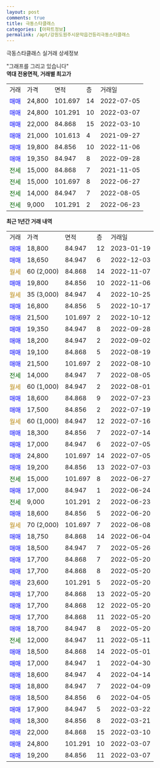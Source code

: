 ```yaml
---
layout: post
comments: true
title: 극동스타클래스
categories: [아파트정보]
permalink: /apt/강원도원주시문막읍건등리극동스타클래스
---
```


극동스타클래스 실거래 상세정보

<script type="text/javascript">
  google.charts.load('current', {'packages':['line', 'corechart']});
  google.charts.setOnLoadCallback(drawChart);

  function drawChart() {
    var data = new google.visualization.DataTable();
    data.addColumn('date', '거래일');
    data.addColumn('number', "매매");
    data.addColumn('number', "전세");
    data.addColumn('number', "전매");

    data.addRows([[new Date(Date.parse("2023-01-19")), 18800, null, null], [new Date(Date.parse("2022-12-03")), 18650, null, null], [new Date(Date.parse("2022-11-07")), null, null, null], [new Date(Date.parse("2022-11-06")), 19800, null, null], [new Date(Date.parse("2022-10-25")), null, null, null], [new Date(Date.parse("2022-10-17")), 16800, null, null], [new Date(Date.parse("2022-10-12")), 21500, null, null], [new Date(Date.parse("2022-09-28")), 19350, null, null], [new Date(Date.parse("2022-09-02")), 18200, null, null], [new Date(Date.parse("2022-08-19")), 19100, null, null], [new Date(Date.parse("2022-08-10")), 21500, null, null], [new Date(Date.parse("2022-08-05")), null, 14000, null], [new Date(Date.parse("2022-08-01")), null, null, null], [new Date(Date.parse("2022-07-23")), 18600, null, null], [new Date(Date.parse("2022-07-19")), 17500, null, null], [new Date(Date.parse("2022-07-16")), null, null, null], [new Date(Date.parse("2022-07-14")), 18300, null, null], [new Date(Date.parse("2022-07-05")), 17000, null, null], [new Date(Date.parse("2022-07-05")), 24800, null, null], [new Date(Date.parse("2022-07-03")), 19200, null, null], [new Date(Date.parse("2022-06-27")), null, 15000, null], [new Date(Date.parse("2022-06-24")), 17000, null, null], [new Date(Date.parse("2022-06-23")), null, 9000, null], [new Date(Date.parse("2022-06-20")), 18600, null, null], [new Date(Date.parse("2022-06-08")), null, null, null], [new Date(Date.parse("2022-06-04")), 18750, null, null], [new Date(Date.parse("2022-05-26")), 18500, null, null], [new Date(Date.parse("2022-05-20")), 17700, null, null], [new Date(Date.parse("2022-05-20")), 17700, null, null], [new Date(Date.parse("2022-05-20")), 23600, null, null], [new Date(Date.parse("2022-05-20")), 17700, null, null], [new Date(Date.parse("2022-05-20")), 17700, null, null], [new Date(Date.parse("2022-05-20")), 17700, null, null], [new Date(Date.parse("2022-05-20")), 18700, null, null], [new Date(Date.parse("2022-05-11")), null, 12000, null], [new Date(Date.parse("2022-05-01")), 18500, null, null], [new Date(Date.parse("2022-04-30")), 17000, null, null], [new Date(Date.parse("2022-04-14")), 18600, null, null], [new Date(Date.parse("2022-04-09")), 18800, null, null], [new Date(Date.parse("2022-04-05")), 18500, null, null], [new Date(Date.parse("2022-03-22")), 17900, null, null], [new Date(Date.parse("2022-03-21")), 18300, null, null], [new Date(Date.parse("2022-03-10")), 22000, null, null], [new Date(Date.parse("2022-03-07")), 24800, null, null], [new Date(Date.parse("2022-03-07")), 19200, null, null]]);

    var options = {
      hAxis: {
        format: 'yyyy/MM/dd'
      },    
      lineWidth: 0,
      pointsVisible: true,    
      title: '최근 1년간 유형별 실거래가 분포',
      legend: { position: 'bottom' }
    };

    var formatter = new google.visualization.NumberFormat({pattern:'###,###'} );
    formatter.format(data, 1);
    formatter.format(data, 2);
    
    setTimeout(function() {
        var chart = new google.visualization.LineChart(document.getElementById('columnchart_material'));
        chart.draw(data, (options));
        document.getElementById('loading').style.display = 'none';
    }, 200);
  }
</script>


<div id="loading" style="z-index:20; display: block; margin-left: 0px">"그래프를 그리고 있습니다"</div>
<div id="columnchart_material" style="width: 95%; margin-left: 0px; display: block"></div>
<!-- contents start -->
<b>역대 전용면적, 거래별 최고가</b>
<table class="sortable">
    <tr>
      <td>거래</td>
      <td>가격</td>
      <td>면적</td>
      <td>층</td>
      <td>거래일</td>
    </tr>
        <tr>
          <td><a style="color: blue">매매</a></td>
          <td>24,800</td>
          <td>101.697</td>
          <td>14</td>
          <td>2022-07-05</td>
        </tr>            <tr>
          <td><a style="color: blue">매매</a></td>
          <td>24,800</td>
          <td>101.291</td>
          <td>10</td>
          <td>2022-03-07</td>
        </tr>            <tr>
          <td><a style="color: blue">매매</a></td>
          <td>22,000</td>
          <td>84.868</td>
          <td>15</td>
          <td>2022-03-10</td>
        </tr>            <tr>
          <td><a style="color: blue">매매</a></td>
          <td>21,000</td>
          <td>101.613</td>
          <td>4</td>
          <td>2021-09-27</td>
        </tr>            <tr>
          <td><a style="color: blue">매매</a></td>
          <td>19,800</td>
          <td>84.856</td>
          <td>10</td>
          <td>2022-11-06</td>
        </tr>            <tr>
          <td><a style="color: blue">매매</a></td>
          <td>19,350</td>
          <td>84.947</td>
          <td>8</td>
          <td>2022-09-28</td>
        </tr>        
        <tr>
              <td><a style="color: darkgreen">전세</a></td>
              <td>15,000</td>
              <td>84.868</td>
              <td>7</td>
              <td>2021-11-05</td>
            </tr>            <tr>
              <td><a style="color: darkgreen">전세</a></td>
              <td>15,000</td>
              <td>101.697</td>
              <td>8</td>
              <td>2022-06-27</td>
            </tr>            <tr>
              <td><a style="color: darkgreen">전세</a></td>
              <td>14,000</td>
              <td>84.947</td>
              <td>7</td>
              <td>2022-08-05</td>
            </tr>            <tr>
              <td><a style="color: darkgreen">전세</a></td>
              <td>9,000</td>
              <td>101.291</td>
              <td>2</td>
              <td>2022-06-23</td>
            </tr>        
    
</table>

<b>최근 1년간 거래 내역</b>

<table class="sortable">
    <tr>
      <td>거래</td>
      <td>가격</td>
      <td>면적</td>
      <td>층</td>
      <td>거래일</td>
    </tr>
    <tr>
      <td><a style="color: blue">매매</a></td>
      <td>18,800</td>
      <td>84.947</td>
      <td>12</td>
      <td>2023-01-19</td>
    </tr>          <tr>
      <td><a style="color: blue">매매</a></td>
      <td>18,650</td>
      <td>84.947</td>
      <td>6</td>
      <td>2022-12-03</td>
    </tr>          <tr>
      <td><a style="color: darkgoldenrod">월세</a></td>
      <td>60 (2,000)</td>
      <td>84.868</td>
      <td>14</td>
      <td>2022-11-07</td>
    </tr>          <tr>
      <td><a style="color: blue">매매</a></td>
      <td>19,800</td>
      <td>84.856</td>
      <td>10</td>
      <td>2022-11-06</td>
    </tr>          <tr>
      <td><a style="color: darkgoldenrod">월세</a></td>
      <td>35 (3,000)</td>
      <td>84.947</td>
      <td>4</td>
      <td>2022-10-25</td>
    </tr>          <tr>
      <td><a style="color: blue">매매</a></td>
      <td>16,800</td>
      <td>84.856</td>
      <td>5</td>
      <td>2022-10-17</td>
    </tr>          <tr>
      <td><a style="color: blue">매매</a></td>
      <td>21,500</td>
      <td>101.697</td>
      <td>2</td>
      <td>2022-10-12</td>
    </tr>          <tr>
      <td><a style="color: blue">매매</a></td>
      <td>19,350</td>
      <td>84.947</td>
      <td>8</td>
      <td>2022-09-28</td>
    </tr>          <tr>
      <td><a style="color: blue">매매</a></td>
      <td>18,200</td>
      <td>84.947</td>
      <td>2</td>
      <td>2022-09-02</td>
    </tr>          <tr>
      <td><a style="color: blue">매매</a></td>
      <td>19,100</td>
      <td>84.868</td>
      <td>5</td>
      <td>2022-08-19</td>
    </tr>          <tr>
      <td><a style="color: blue">매매</a></td>
      <td>21,500</td>
      <td>101.697</td>
      <td>2</td>
      <td>2022-08-10</td>
    </tr>          <tr>
      <td><a style="color: darkgreen">전세</a></td>
      <td>14,000</td>
      <td>84.947</td>
      <td>7</td>
      <td>2022-08-05</td>
    </tr>          <tr>
      <td><a style="color: darkgoldenrod">월세</a></td>
      <td>60 (1,000)</td>
      <td>84.947</td>
      <td>2</td>
      <td>2022-08-01</td>
    </tr>          <tr>
      <td><a style="color: blue">매매</a></td>
      <td>18,600</td>
      <td>84.868</td>
      <td>9</td>
      <td>2022-07-23</td>
    </tr>          <tr>
      <td><a style="color: blue">매매</a></td>
      <td>17,500</td>
      <td>84.856</td>
      <td>2</td>
      <td>2022-07-19</td>
    </tr>          <tr>
      <td><a style="color: darkgoldenrod">월세</a></td>
      <td>60 (1,000)</td>
      <td>84.947</td>
      <td>12</td>
      <td>2022-07-16</td>
    </tr>          <tr>
      <td><a style="color: blue">매매</a></td>
      <td>18,300</td>
      <td>84.856</td>
      <td>7</td>
      <td>2022-07-14</td>
    </tr>          <tr>
      <td><a style="color: blue">매매</a></td>
      <td>17,000</td>
      <td>84.947</td>
      <td>6</td>
      <td>2022-07-05</td>
    </tr>          <tr>
      <td><a style="color: blue">매매</a></td>
      <td>24,800</td>
      <td>101.697</td>
      <td>14</td>
      <td>2022-07-05</td>
    </tr>          <tr>
      <td><a style="color: blue">매매</a></td>
      <td>19,200</td>
      <td>84.856</td>
      <td>13</td>
      <td>2022-07-03</td>
    </tr>          <tr>
      <td><a style="color: darkgreen">전세</a></td>
      <td>15,000</td>
      <td>101.697</td>
      <td>8</td>
      <td>2022-06-27</td>
    </tr>          <tr>
      <td><a style="color: blue">매매</a></td>
      <td>17,000</td>
      <td>84.947</td>
      <td>1</td>
      <td>2022-06-24</td>
    </tr>          <tr>
      <td><a style="color: darkgreen">전세</a></td>
      <td>9,000</td>
      <td>101.291</td>
      <td>2</td>
      <td>2022-06-23</td>
    </tr>          <tr>
      <td><a style="color: blue">매매</a></td>
      <td>18,600</td>
      <td>84.856</td>
      <td>5</td>
      <td>2022-06-20</td>
    </tr>          <tr>
      <td><a style="color: darkgoldenrod">월세</a></td>
      <td>70 (2,000)</td>
      <td>101.697</td>
      <td>7</td>
      <td>2022-06-08</td>
    </tr>          <tr>
      <td><a style="color: blue">매매</a></td>
      <td>18,750</td>
      <td>84.868</td>
      <td>14</td>
      <td>2022-06-04</td>
    </tr>          <tr>
      <td><a style="color: blue">매매</a></td>
      <td>18,500</td>
      <td>84.947</td>
      <td>7</td>
      <td>2022-05-26</td>
    </tr>          <tr>
      <td><a style="color: blue">매매</a></td>
      <td>17,700</td>
      <td>84.868</td>
      <td>7</td>
      <td>2022-05-20</td>
    </tr>          <tr>
      <td><a style="color: blue">매매</a></td>
      <td>17,700</td>
      <td>84.868</td>
      <td>8</td>
      <td>2022-05-20</td>
    </tr>          <tr>
      <td><a style="color: blue">매매</a></td>
      <td>23,600</td>
      <td>101.291</td>
      <td>5</td>
      <td>2022-05-20</td>
    </tr>          <tr>
      <td><a style="color: blue">매매</a></td>
      <td>17,700</td>
      <td>84.868</td>
      <td>13</td>
      <td>2022-05-20</td>
    </tr>          <tr>
      <td><a style="color: blue">매매</a></td>
      <td>17,700</td>
      <td>84.868</td>
      <td>12</td>
      <td>2022-05-20</td>
    </tr>          <tr>
      <td><a style="color: blue">매매</a></td>
      <td>17,700</td>
      <td>84.868</td>
      <td>11</td>
      <td>2022-05-20</td>
    </tr>          <tr>
      <td><a style="color: blue">매매</a></td>
      <td>18,700</td>
      <td>84.947</td>
      <td>8</td>
      <td>2022-05-20</td>
    </tr>          <tr>
      <td><a style="color: darkgreen">전세</a></td>
      <td>12,000</td>
      <td>84.947</td>
      <td>11</td>
      <td>2022-05-11</td>
    </tr>          <tr>
      <td><a style="color: blue">매매</a></td>
      <td>18,500</td>
      <td>84.868</td>
      <td>14</td>
      <td>2022-05-01</td>
    </tr>          <tr>
      <td><a style="color: blue">매매</a></td>
      <td>17,000</td>
      <td>84.947</td>
      <td>1</td>
      <td>2022-04-30</td>
    </tr>          <tr>
      <td><a style="color: blue">매매</a></td>
      <td>18,600</td>
      <td>84.947</td>
      <td>4</td>
      <td>2022-04-14</td>
    </tr>          <tr>
      <td><a style="color: blue">매매</a></td>
      <td>18,800</td>
      <td>84.947</td>
      <td>7</td>
      <td>2022-04-09</td>
    </tr>          <tr>
      <td><a style="color: blue">매매</a></td>
      <td>18,500</td>
      <td>84.856</td>
      <td>6</td>
      <td>2022-04-05</td>
    </tr>          <tr>
      <td><a style="color: blue">매매</a></td>
      <td>17,900</td>
      <td>84.947</td>
      <td>5</td>
      <td>2022-03-22</td>
    </tr>          <tr>
      <td><a style="color: blue">매매</a></td>
      <td>18,300</td>
      <td>84.856</td>
      <td>8</td>
      <td>2022-03-21</td>
    </tr>          <tr>
      <td><a style="color: blue">매매</a></td>
      <td>22,000</td>
      <td>84.868</td>
      <td>15</td>
      <td>2022-03-10</td>
    </tr>          <tr>
      <td><a style="color: blue">매매</a></td>
      <td>24,800</td>
      <td>101.291</td>
      <td>10</td>
      <td>2022-03-07</td>
    </tr>          <tr>
      <td><a style="color: blue">매매</a></td>
      <td>19,200</td>
      <td>84.856</td>
      <td>11</td>
      <td>2022-03-07</td>
    </tr>      </table>
<!-- contents end -->    

